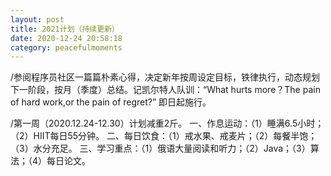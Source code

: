 ```yaml
---
layout: post
title: 2021计划（持续更新）
date: 2020-12-24 20:58:18
category: peacefulmoments
---   
```

/参阅程序员社区一篇篇朴素心得，决定新年按周设定目标，铁律执行，动态规划下一阶段，按月（季度）总结。记凯尔特人队训：“What hurts more？The pain of hard work,or the pain of regret?” 即日起施行。

/第一周（2020.12.24-12.30）计划减重2斤。
一、作息运动：（1）睡满6.5小时；（2）HIIT每日55分钟。
二、每日饮食：（1）戒水果、戒麦片；（2）每餐半饱；（3）水分充足。
三、学习重点：（1）俄语大量阅读和听力；（2）Java；（3）算法；（4）每日论文。

